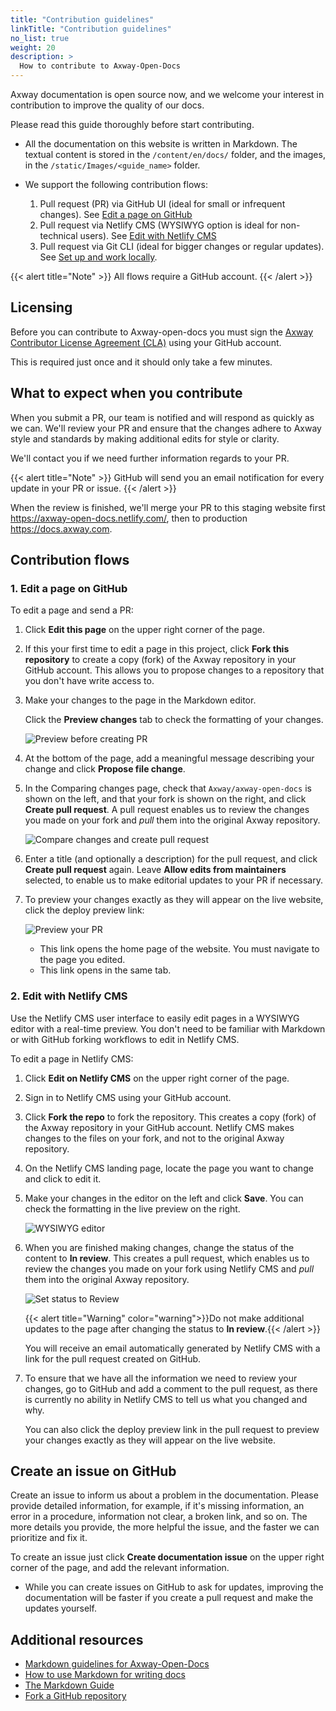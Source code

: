 ```yaml
---
title: "Contribution guidelines"
linkTitle: "Contribution guidelines"
no_list: true
weight: 20
description: >
  How to contribute to Axway-Open-Docs
---
```


Axway documentation is open source now, and we welcome your interest in contribution to improve the quality of our docs.

Please read this guide thoroughly before start contributing.

* All the documentation on this website is written in Markdown. The textual content is stored in the `/content/en/docs/` folder, and the images, in the `/static/Images/<guide_name>` folder.

* We support the following contribution flows:

  1. Pull request (PR) via GitHub UI (ideal for small or infrequent changes). See [Edit a page on GitHub](#1-edit-a-page-on-github)
  2. Pull request via Netlify CMS (WYSIWYG option is ideal for non-technical users). See [Edit with Netlify CMS](#2-edit-with-netlify-cms)
  3. Pull request via Git CLI (ideal for bigger changes or regular updates). See [Set up and work locally](/docs/contribution_guidelines/setup_work_locally).

{{< alert title="Note" >}}
All flows require a GitHub account.
{{< /alert >}}

## Licensing

Before you can contribute to Axway-open-docs you must sign the [Axway Contributor License Agreement (CLA)](https://cla.axway.com/) using your GitHub account.

This is required just once and it should only take a few minutes.

## What to expect when you contribute

When you submit a PR, our team is notified and will respond as quickly as we can. We'll review your PR and ensure that the changes adhere to Axway style and standards by making additional edits for style or clarity.

We'll contact you if we need further information regards to your PR.

{{< alert title="Note" >}}
GitHub will send you an email notification for every update in your PR or issue.
{{< /alert >}}

When the review is finished, we'll merge your PR to this staging website first <https://axway-open-docs.netlify.com/>, then to production <https://docs.axway.com>.

## Contribution flows

### 1. Edit a page on GitHub

To edit a page and send a PR:

1. Click **Edit this page** on the upper right corner of the page.
2. If this your first time to edit a page in this project, click **Fork this repository** to create a copy (fork) of the Axway repository in your GitHub account. This allows you to propose changes to a repository that you don't have write access to.
3. Make your changes to the page in the Markdown editor.

    Click the **Preview changes** tab to check the formatting of your changes.

    ![Preview before creating PR](/Images/contributing/netlify_preview_beforecreating_PR.png)

4. At the bottom of the page, add a meaningful message describing your change and click **Propose file change**.
5. In the Comparing changes page, check that `Axway/axway-open-docs` is shown on the left, and that your fork is shown on the right, and click **Create pull request**. A pull request enables us to review the changes you made on your fork and _pull_ them into the original Axway repository.

    ![Compare changes and create pull request](/Images/contributing/compare_changes_pr.png)

6. Enter a title (and optionally a description) for the pull request, and click **Create pull request** again. Leave **Allow edits from maintainers** selected, to enable us to make editorial updates to your PR if necessary.

7. To preview your changes exactly as they will appear on the live website, click the deploy preview link:

    ![Preview your PR](/Images/contributing/netlify_preview_PR.png)

    * This link opens the home page of the website. You must navigate to the page you edited.
    * This link opens in the same tab.

### 2. Edit with Netlify CMS

Use the Netlify CMS user interface to easily edit pages in a WYSIWYG editor with a real-time preview. You don't need to be familiar with Markdown or with GitHub forking workflows to edit in Netlify CMS.

To edit a page in Netlify CMS:

1. Click **Edit on Netlify CMS** on the upper right corner of the page.
2. Sign in to Netlify CMS using your GitHub account.
3. Click **Fork the repo** to fork the repository. This creates a copy (fork) of the Axway repository in your GitHub account. Netlify CMS makes changes to the files on your fork, and not to the original Axway repository.
4. On the Netlify CMS landing page, locate the page you want to change and click to edit it.
5. Make your changes in the editor on the left and click **Save**. You can check the formatting in the live preview on the right.

    ![WYSIWYG editor](/Images/contributing/netlify_WYSIWYGeditor.png)

6. When you are finished making changes, change the status of the content to **In review**. This creates a pull request, which enables us to review the changes you made on your fork using Netlify CMS and _pull_ them into the original Axway repository.

    ![Set status to Review](/Images/contributing/netlify_setstatustoreview.png)

    {{< alert title="Warning" color="warning">}}Do not make additional updates to the page after changing the status to **In review**.{{< /alert >}}

    You will receive an email automatically generated by Netlify CMS with a link for the pull request created on GitHub.

7. To ensure that we have all the information we need to review your changes, go to GitHub and add a comment to the pull request, as there is currently no ability in Netlify CMS to tell us what you changed and why.

    You can also click the deploy preview link in the pull request to preview your changes exactly as they will appear on the live website.

## Create an issue on GitHub

Create an issue to inform us about a problem in the documentation. Please provide detailed information, for example, if it's missing information, an error in a procedure, information not clear, a broken link, and so on. The more details you provide, the more helpful the issue, and the faster we can prioritize and fix it.

To create an issue just click **Create documentation issue** on the upper right corner of the page, and add the relevant information.

* While you can create issues on GitHub to ask for updates, improving the documentation will be faster if you create a pull request and make the updates yourself.

## Additional resources

* [Markdown guidelines for Axway-Open-Docs](/docs/contribution_guidelines/writing_markdown/)
* [How to use Markdown for writing docs](https://docs.microsoft.com/en-us/contribute/how-to-write-use-markdown)
* [The Markdown Guide](https://www.markdownguide.org/)
* [Fork a GitHub repository](https://help.github.com/en/articles/fork-a-repo)
